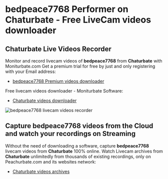 # bedpeace7768 Performer on Chaturbate - Free LiveCam videos downloader

## Chaturbate Live Videos Recorder

Monitor and record livecam videos of **bedpeace7768** from **Chaturbate** with Moniturbate.com
Get a premium trial for free by just and only registering with your Email address:
* [bedpeace7768 Premium videos downloader](https://moniturbate.com/request-demo-licence-key.html)

Free livecam videos downloader - Moniturbate Software:
* [Chaturbate videos downloader](https://moniturbate.com/moniturbate-download-software.html)

![bedpeace7768 livecam videos recorder](https://peachurnet.com/templates/moniturbate-software.png)


## Capture bedpeace7768 videos from the Cloud and watch your recordings on Streaming

Without the need of downloading a software, capture **bedpeace7768** livecam videos from **Chaturbate** 100% online.
Watch Livecam archives from **Chaturbate** unlimitedly from thousands of existing recordings, only on Peachurbate.com and its websites network:
* [Chaturbate videos archives](https://peachurnet.com/)